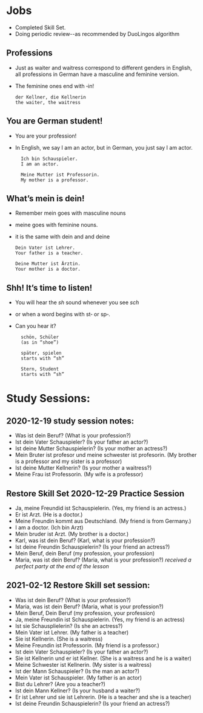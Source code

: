 # Jobs 
* Completed Skill Set. 
* Doing periodic review--as recommended by DuoLingos algorithm 

## Professions
* Just as waiter and waitress correspond to different genders in English, all professions in German have a masculine and feminine version. 
* The feminine ones end with ‑in! 

      der Kellner, die Kellnerin
      the waiter, the waitress
      
## You are German student!
* You are your profession! 
* In English, we say I am an actor, but in German, you just say I am actor.

        Ich bin Schauspieler.
        I am an actor.
        
        Meine Mutter ist Professorin.
        My mother is a professor.
        
        
## What’s mein is dein!
* Remember mein goes with masculine nouns
* meine goes with feminine nouns.
* it is the same with dein and and deine

      Dein Vater ist Lehrer.
      Your father is a teacher.
      
      Deine Mutter ist Ärztin.
      Your mother is a doctor.
      
      
## Shh! It’s time to listen! 
* You will hear the _sh_ sound whenever you see _sch_
* or when a word begins with st‑ or sp‑. 
* Can you hear it?

        schön, Schüler
        (as in “shoe”)
        
        später, spielen
        starts with “sh”
        
        Stern, Student
        starts with “sh”



# Study Sessions: 
## 2020-12-19 study session notes:
* Was ist dein Beruf?  (What is your profession?)
* Ist dein Vater Schauspieler?  (Is your father an actor?)
* Ist deine Mutter Schauspielerin? (Is your mother an actress?)
* Mein Bruter ist profesor und meine schwester ist profesorin. (My brother is a professor and my sister is a professor) 
* Ist deine Mutter Kellnerin? (Is your mother a waitress?)
* Meine Frau ist Professorin. (My wife is a professor)


## Restore Skill Set 2020-12-29 Practice Session
* Ja, meine Freundid ist Schauspielerin. (Yes, my friend is an actress.)
* Er ist Arzt. (He is a doctor.)
* Meine Freundin kommt aus Deutschland. (My friend is from Germany.)
* I am a doctor. (Ich bin Arzt)
* Mein bruder ist Arzt. (My brother is a doctor.)
* Karl, was ist dein Beruf? (Karl, what is your profession?)
* Ist deine Freundin Schauspielerin? (Is your friend an actress?)
* Mein Beruf, dein Beruf (my profession, your profession)
* Maria, was ist dein Beruf? (Maria, what is your profession?)
*received a perfect party at the end of the lesson*

## 2021-02-12 Restore Skill set session:
* Was ist dein Beruf?  (What is your profession?)
* Maria, was ist dein Beruf? (Maria, what is your profession?)
* Mein Beruf, Dein Beruf  (my profession, your profession)
* Ja, meine Freundin ist Schauspielerin. (Yes, my friend is an actress)
* Ist sie Schausplielerin? (Is she an actress?)
* Mein Vater ist Lehrer. (My father is a teacher)
* Sie ist Kellnerin. (She is a waitress)
* Meine Freundin ist Professorin. (My friend is a professor.)
* Ist dein Vater Schauspieler? (Is your father an actor?)
* Sie ist Kellnerin und er ist Kellner. (She is a waitress and he is a waiter)
* Meine Schwester ist Kellnerin. (My sister is a waitress)
* Ist der Mann Schauspieler? (Is the man an actor?)
* Mein Vater ist Schauspieler. (My father is an actor)
* Bist du Lehrer? (Are you a teacher?)
* Ist dein Mann Kellner?  (Is your husband a waiter?)
* Er ist Lehrer und sie ist Lehrerin. (He is a teacher and she is a teacher)
* Ist deine Freundin Schauspielerin? (Is your friend an actress?)
